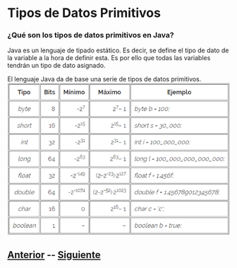 # Tipos de Datos Primitivos
### ¿Qué son los tipos de datos primitivos en Java?
Java es un lenguaje de tipado estático. Es decir, se define el tipo de dato de la variable a la hora de definir esta. Es por ello que todas las variables tendrán un tipo de dato asignado.

El lenguaje Java da de base una serie de tipos de datos primitivos.
![Datos Primitivos](resources/primitivedatatypes.png)

## [Anterior](page2.md)  --  [Siguiente](page4.md)